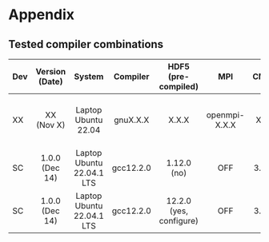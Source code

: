# Appendix

## Tested compiler combinations

| Dev | Version (Date) |           System          |  Compiler |   HDF5 (pre-compiled)   |      MPI      |   CMake  |  CGNS (pre-compiled) |                   Notes                   |
| --- | :------------: |  :----------------------: |  :------: | :---------------------: | :-----------: | :------: | :------------------: |          :----------------------:         |
|  XX |   XX (Nov X)   |    Laptop Ubuntu 22.04    |  gnuX.X.X |          X.X.X          | openmpi-X.X.X |   X.X.X  |         X.X.X        | Does not work with more than 3 processors |
|  SC | 1.0.0 (Dec 14) | Laptop Ubuntu 22.04.1 LTS | gcc12.2.0 |       1.12.0 (no)       |      OFF      |  3.24.2  |      v3.4.1 (no)     |                                           |
|  SC | 1.0.0 (Dec 14) | Laptop Ubuntu 22.04.1 LTS | gcc12.2.0 | 12.2.0 (yes, configure) |      OFF      |  3.24.2  |      v3.4.1 (no)     |                                           |

